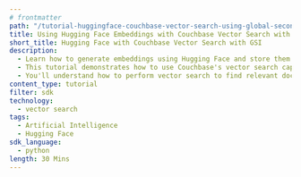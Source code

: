```yaml
---
# frontmatter
path: "/tutorial-huggingface-couchbase-vector-search-using-global-secondary-indexes"
title: Using Hugging Face Embeddings with Couchbase Vector Search with GSI
short_title: Hugging Face with Couchbase Vector Search with GSI
description:
  - Learn how to generate embeddings using Hugging Face and store them in Couchbase.
  - This tutorial demonstrates how to use Couchbase's vector search capabilities with Hugging Face embeddings.
  - You'll understand how to perform vector search to find relevant documents based on similarity with GSI.
content_type: tutorial
filter: sdk
technology:
  - vector search
tags:
  - Artificial Intelligence
  - Hugging Face
sdk_language:
  - python
length: 30 Mins
---
```

